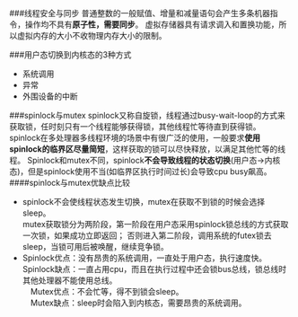 ###线程安全与同步
普通整数的一般赋值、增量和减量语句会产生多条机器指令，操作均不具有**原子性，需要同步**。
虚拟存储器具有请求调入和置换功能，所以虚拟内存的大小不收物理内存大小的限制。

###用户态切换到内核态的3种方式
* 系统调用
* 异常
* 外围设备的中断

###spinlock与mutex
spinlock又称自旋锁，线程通过busy-wait-loop的方式来获取锁，任时刻只有一个线程能够获得锁，其他线程忙等待直到获得锁。
spinlock在多处理器多线程环境的场景中有很广泛的使用，一般要求**使用spinlock的临界区尽量简短**，这样获取的锁可以尽快释放，以满足其他忙等的线程。
Spinlock和mutex不同，spinlock**不会导致线程的状态切换**(用户态->内核态)，但是spinlock使用不当(如临界区执行时间过长)会导致cpu busy飙高。
####spinlock与mutex优缺点比较
* spinlock不会使线程状态发生切换，mutex在获取不到锁的时候会选择sleep。      
mutex获取锁分为两阶段，第一阶段在用户态采用spinlock锁总线的方式获取一次锁，如果成功立即返回；
否则进入第二阶段，调用系统的futex锁去sleep，当锁可用后被唤醒，继续竞争锁。
* Spinlock优点：没有昂贵的系统调用，一直处于用户态，执行速度快。    
  Spinlock缺点：一直占用cpu，而且在执行过程中还会锁bus总线，锁总线时其他处理器不能使用总线。   
　Mutex优点：不会忙等，得不到锁会sleep。   
　Mutex缺点：sleep时会陷入到内核态，需要昂贵的系统调用。  